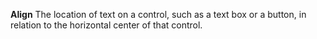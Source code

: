 **Align** The location of text on a control, such as a text box or a button, in relation to the horizontal center of that control.
